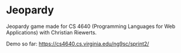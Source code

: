 # Jeopardy
Jeopardy game made for CS 4640 (Programming Languages for Web Applications) with Christian Riewerts.

Demo so far: https://cs4640.cs.virginia.edu/ng9sc/sprint2/
